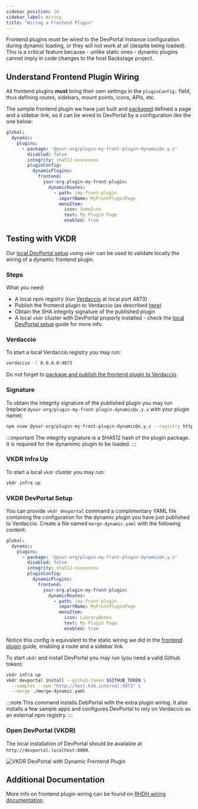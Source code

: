 ```yaml
---
sidebar_position: 18
sidebar_label: Wiring
title: "Wiring a Frontend Plugin"
---
```


Frontend plugins must be wired to the DevPortal instance configuration during dynamic loading, or they will not work at all (despite being loaded). This is a critical feature because - unlike static ones - dynamic plugins cannot imply in code changes to the host Backstage project.

## Understand Frontend Plugin Wiring

All frontend plugins **must** bring their own settings in the `pluginConfig:` field, thus defining routes, sidebars, mount points, icons, APIs, etc.

The sample frontend plugin we have just built and [packaged](packaging.md) defined a page and a sidebar link, so it can be wired to DevPortal by a configuration like the one below:

```yaml
global:
  dynamic:
    plugins:
      - package: '@your-org/plugin-my-front-plugin-dynamic@x.y.z'
        disabled: false
        integrity: sha512-xxxxxxxxx
        pluginConfig:
          dynamicPlugins:
            frontend:
              your-org.plugin-my-front-plugin:
                dynamicRoutes:
                  - path: /my-front-plugin
                    importName: MyFrontPluginPage
                    menuItem:
                      icon: SomeIcon
                      text: My Plugin Page
                      enabled: true
```

## Testing with VKDR

Our [local DevPortal setup](../../installation-guide/local-setup) using `vkdr` can be used to validate locally the wiring of a dynamic frontend plugin.

### Steps

What you need:

- A local npm registry (run [Verdaccio](https://verdaccio.org/) at local port 4873)
- Publish the frontend plugin to Verdaccio (as described [here](/devportal/plugins/development/packaging#publish-a-dynamic-plugin))
- Obtain the SHA integrity signature of the published plugin
- A local `vkdr` cluster with DevPortal properly installed - check the [local DevPortal setup](../../installation-guide/local-setup) guide for more info.

### Verdaccio

To start a local Verdaccio registry you may run:

```bash
verdaccio -l 0.0.0.0:4873
```

Do not forget to [package and publish the frontend plugin to Verdaccio](/devportal/plugins/development/packaging#publish-a-dynamic-plugin).

### Signature

To obtain the integrity signature of the published plugin you may run (replace `@your-org/plugin-my-front-plugin-dynamic@x.y.x` with your plugin name):

```bash
npm view @your-org/plugin-my-front-plugin-dynamic@x.y.z --registry http://localhost:4873 dist.integrity
```

:::important
The integrity signature is a SHA512 hash of the plugin package. It is required for the dynamimc plugin to be loaded.
:::

### VKDR Infra Up

To start a local `vkdr` cluster you may run:

```bash
vkdr infra up
```

### VKDR DevPortal Setup

You can provide `vkdr devportal` command a complimentary YAML file containing the configuration for the dynamic plugin you have just published to Verdaccio. Create a file named `merge-dynamic.yaml` with the following content:

```yaml
global:
  dynamic:
    plugins:
      - package: '@your-org/plugin-my-front-plugin-dynamic@x.y.z'
        disabled: false
        integrity: sha512-xxxxxxxxx
        pluginConfig:
          dynamicPlugins:
            frontend:
              your-org.plugin-my-front-plugin:
                dynamicRoutes:
                  - path: /my-front-plugin
                    importName: MyFrontPluginPage
                    menuItem:
                      icon: LibraryBooks
                      text: My Plugin Page
                      enabled: true
```

Notice this config is equivalent to the static wiring we did in the [frontend plugin](frontend-plugin.md#wire-the-plugin-into-backstage) guide, enabling a route and a sidebar link.

To start `vkdr` and install DevPortal you may run (you need a valid Github token):

```bash
vkdr infra up
vkdr devportal install --github-token $GITHUB_TOKEN \
  --samples --npm "http://host.k3d.internal:4873" \
  --merge ./merge-dynamic.yaml
```

:::note
This command installs DebPortal with the extra plugin wiring. It also installs a few sample apps and configures DevPortal to rely on Verdaccio as an external npm registry.
:::

### Open DevPortal (VKDR)

The local installation of DevPortal should be available at `http://devportal.localhost:8000`.

![VKDR DevPortal with Dynamic Frontend Plugin](/img/assets/devportal-dyn-plugin.png)

## Additional Documentation

More info on frontend plugin wiring can be found on [RHDH wiring documentation](https://docs.redhat.com/en/documentation/red_hat_developer_hub/1.7/html-single/installing_and_viewing_plugins_in_red_hat_developer_hub/index#assembly-front-end-plugin-wiring.adoc_rhdh-extensions-plugins).
